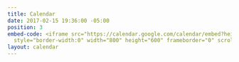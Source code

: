 ```yaml
---
title: Calendar
date: 2017-02-15 19:36:00 -05:00
position: 3
embed-code: <iframe src="https://calendar.google.com/calendar/embed?height=600&amp;wkst=1&amp;bgcolor=%23FFFFFF&amp;src=indivisible.andover%40gmail.com&amp;color=%23182C57&amp;src=3d0gc9vjc11s8k4p1tdiqt65d7sbl8td%40import.calendar.google.com&amp;color=%238C500B&amp;ctz=America%2FNew_York"
  style="border-width:0" width="800" height="600" frameborder="0" scrolling="no"></iframe>
layout: calendar
---
```


